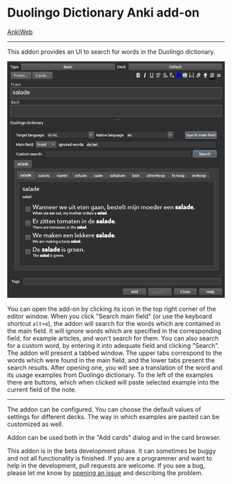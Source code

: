 # Duolingo Dictionary Anki add-on
[AnkiWeb](https://github.com/atmatto/anki-duolingo-dictionary)
<hr>

This addon provides an UI to search for words in the Duolingo dictionary.

![Screenshot depicting the addon's user interface](screenshot.png)

You can open the add-on by clicking its icon in the top right corner of the editor window. When you click "Search main field" (or use the keyboard shortcut `alt+e`), the addon will search for the words which are contained in the main field. It will ignore words which are specified in the corresponding field, for example articles, and won't search for them. You can also search for a custom word, by entering it into adequate field and clicking "Search". The addon will present a tabbed window. The upper tabs correspond to the words which were found in the main field, and the lower tabs present the search results. After opening one, you will see a translation of the word and its usage examples from Duolingo dictionary. To the left of the examples there are buttons, which when clicked will paste selected example into the current field of the note.

<hr>

The addon can be configured. You can choose the default values of settings for different decks. The way in which examples are pasted can be customized as well.

Addon can be used both in the "Add cards" dialog and in the card browser.

This addon is in the beta development phase. It can sometimes be buggy and not all functionality is finished. If you are a programmer and want to help in the development, pull requests are welcome. If you see a bug, please let me know by [opening an issue](https://github.com/atmatto/anki-duolingo-dictionary/issues/new) and describing the problem.
